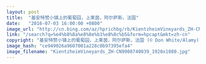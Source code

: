```yaml
---
layout: post
title:  "基安特赞小镇上的葡萄园，上莱茵，阿尔萨斯，法国"
date:   "2016-07-03 16:00:00 +0800"
image_url: "http://cn.bing.com/az/hprichbg/rb/KientzheimVineyards_ZH-CN9908740039_1920x1080.jpg"
link: "/search?q=%e4%b8%8a%e8%8e%b1%e8%8c%b5&form=hpcapt&mkt=zh-cn"
copyright: "基安特赞小镇上的葡萄园，上莱茵，阿尔萨斯，法国 (© Don White/Alamy)"
image_hash: "ce949026a9607001a228c0b97395efa4"
image_filename: "KientzheimVineyards_ZH-CN9908740039_1920x1080.jpg"
---
```

